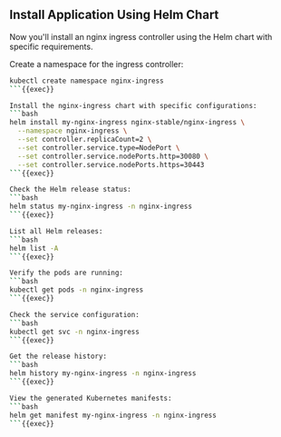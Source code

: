 ## Install Application Using Helm Chart
Now you'll install an nginx ingress controller using the Helm chart with specific requirements.

Create a namespace for the ingress controller:
```bash
kubectl create namespace nginx-ingress
```{{exec}}

Install the nginx-ingress chart with specific configurations:
```bash
helm install my-nginx-ingress nginx-stable/nginx-ingress \
  --namespace nginx-ingress \
  --set controller.replicaCount=2 \
  --set controller.service.type=NodePort \
  --set controller.service.nodePorts.http=30080 \
  --set controller.service.nodePorts.https=30443
```{{exec}}

Check the Helm release status:
```bash
helm status my-nginx-ingress -n nginx-ingress
```{{exec}}

List all Helm releases:
```bash
helm list -A
```{{exec}}

Verify the pods are running:
```bash
kubectl get pods -n nginx-ingress
```{{exec}}

Check the service configuration:
```bash
kubectl get svc -n nginx-ingress
```{{exec}}

Get the release history:
```bash
helm history my-nginx-ingress -n nginx-ingress
```{{exec}}

View the generated Kubernetes manifests:
```bash
helm get manifest my-nginx-ingress -n nginx-ingress
```{{exec}}